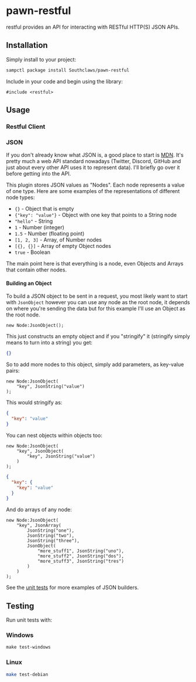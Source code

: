 # pawn-restful

restful provides an API for interacting with RESTful HTTP(S) JSON APIs.

## Installation

Simply install to your project:

```bash
sampctl package install Southclaws/pawn-restful
```

Include in your code and begin using the library:

```pawn
#include <restful>
```

## Usage

### Restful Client

### JSON

If you don't already know what JSON is, a good place to start is
[MDN](https://developer.mozilla.org/en-US/docs/Web/JavaScript/Reference/Global_Objects/JSON).
It's pretty much a web API standard nowadays (Twitter, Discord, GitHub and just
about every other API uses it to represent data). I'll briefly go over it before
getting into the API.

This plugin stores JSON values as "Nodes". Each node represents a value of one
type. Here are some examples of the representations of different node types:

* `{}` - Object that is empty
* `{"key": "value"}` - Object with one key that points to a String node
* `"hello"` - String
* `1` - Number (integer)
* `1.5` - Number (floating point)
* `[1, 2, 3]` - Array, of Number nodes
* `[{}, {}]` - Array of empty Object nodes
* `true` - Boolean

The main point here is that everything is a node, even Objects and Arrays that
contain other nodes.

#### Building an Object

To build a JSON object to be sent in a request, you most likely want to start
with `JsonObject` however you can use any node as the root node, it depends on
where you're sending the data but for this example I'll use an Object as the
root node.

```pawn
new Node:JsonObject();
```

This just constructs an empty object and if you "stringify" it (stringify simply
means to turn into a string) you get:

```json
{}
```

So to add more nodes to this object, simply add parameters, as key-value pairs:

```pawn
new Node:JsonObject(
    "key", JsonString("value")
);
```

This would stringify as:

```json
{
  "key": "value"
}
```

You can nest objects within objects too:

```pawn
new Node:JsonObject(
    "key", JsonObject(
        "key", JsonString("value")
    )
);
```

```json
{
  "key": {
    "key": "value"
  }
}
```

And do arrays of any node:

```pawn
new Node:JsonObject(
    "key", JsonArray(
        JsonString("one"),
        JsonString("two"),
        JsonString("three"),
        JsonObject(
            "more_stuff1", JsonString("uno"),
            "more_stuff2", JsonString("dos"),
            "more_stuff3", JsonString("tres")
        )
    )
);
```

See the
[unit tests](https://github.com/Southclaws/pawn-restful/blob/master/test.pwn)
for more examples of JSON builders.

## Testing

Run unit tests with:

### Windows

```powershell
make test-windows
```

### Linux

```bash
make test-debian
```

